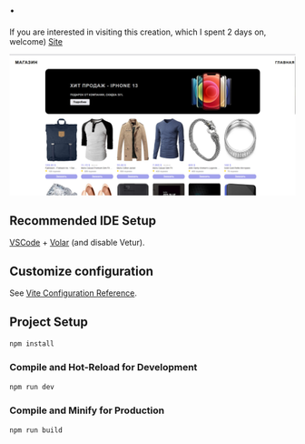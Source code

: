 # .

If you are interested in visiting this creation, which I spent 2 days on, welcome)
[Site](https://vue-shop12.netlify.app)

![](https://github.com/Volmol16/vue-shop/blob/main/img/photo_2024-07-14_17-27-15.jpg)


## Recommended IDE Setup

[VSCode](https://code.visualstudio.com/) + [Volar](https://marketplace.visualstudio.com/items?itemName=Vue.volar) (and disable Vetur).

## Customize configuration

See [Vite Configuration Reference](https://vitejs.dev/config/).

## Project Setup

```sh
npm install
```

### Compile and Hot-Reload for Development

```sh
npm run dev
```

### Compile and Minify for Production

```sh
npm run build
```
